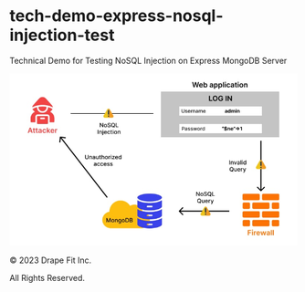 # tech-demo-express-nosql-injection-test

Technical Demo for Testing NoSQL Injection on Express MongoDB Server

![NoSQL Injection Attack](diagram.jpg)

&copy; 2023 Drape Fit Inc.

All Rights Reserved.
